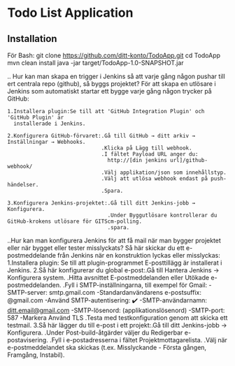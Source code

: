 # Todo List Application
## Installation

För Bash:
git clone https://github.com/ditt-konto/TodoApp.git
cd TodoApp
mvn clean install
java -jar target/TodoApp-1.0-SNAPSHOT.jar

.. Hur kan man skapa en trigger i Jenkins så att varje gång någon pushar till ert 
    centrala repo (github), så byggs projektet?
För att skapa en utlösare i Jenkins som automatiskt startar ett bygge varje gång någon trycker på GitHub:

    1.Installera plugin:Se till att 'GitHub Integration Plugin' och 'GitHub Plugin' är 
      installerade i Jenkins.

    2.Konfigurera GitHub-förvaret:.Gå till GitHub → ditt arkiv → Inställningar → Webhooks.
                                  .Klicka på Lägg till webhook.
                                  .I fältet Payload URL anger du:
                                    http://[din jenkins url]/github-webhook/
                                  .Välj applikation/json som innehållstyp.
                                  .Välj att utlösa webhook endast på push-händelser.
                                  .Spara.

    3.Konfigurera Jenkins-projektet:.Gå till ditt Jenkins-jobb → Konfigurera.
                                    .Under Byggutlösare kontrollerar du GitHub-krokens utlösare för GITScm-polling.
                                    .spara.

..Hur kan man konfigurera Jenkins för att få mail när man bygger projektet eller när bygget eller 
    tester misslyckats?
  Så här skickar du ett e-postmeddelande från Jenkins när en konstruktion lyckas eller misslyckas:
     1.Installera plugin: Se till att plugin-programmet E-posttillägg är installerat i Jenkins.
     2.Så här konfigurerar du global e-post:.Gå till Hantera Jenkins → Konfigurera system.
                                            .Hitta avsnittet E-postmeddelanden eller Utökade e-postmeddelanden.
                                            .Fyll i SMTP-inställningarna, till exempel för Gmail:
                                                  -SMTP-server: smtp.gmail.com 
                                                  -Standardanvändarens e-postsuffix: @gmail.com
                                                  -Använd SMTP-autentisering: ✔️
                                                  -SMTP-användarnamn: ditt.email@gmail.com
                                                  -SMTP-lösenord: (applikationslösenord)
                                                  -SMTP-port: 587
                                                  -Markera Använd TLS
                                            .Testa med testkonfiguration genom att skicka ett testmail.
     3.Så här lägger du till e-post i ett projekt:.Gå till ditt Jenkins-jobb → Konfigurera.
                                      .Under Post-build-åtgärder väljer du Redigerbar e-postavisering.
                                      .Fyll i e-postadresserna i fältet Projektmottagarelista.
                                      .Välj när e-postmeddelandet ska skickas (t.ex. Misslyckande - Första gången, Framgång, Instabil).
